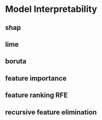 # Model Interpretability

## shap

## lime

## boruta

## feature importance

## feature ranking RFE

## recursive feature elimination
